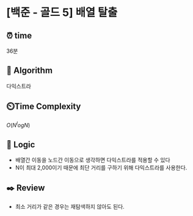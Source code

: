# [백준 - 골드 5] 배열 탈출
 
## ⏰  **time**
36분

## :pushpin: **Algorithm**
다익스트라

## ⏲️**Time Complexity**
$O(N^logN)$

## :round_pushpin: **Logic**
- 배열간 이동을 노드간 이동으로 생각하면 다익스트라를 적용할 수 있다
- N이 최대 2,000이기 때문에 최단 거리를 구하기 위해 다익스트라를 사용한다.

## :black_nib: **Review**
- 최소 거리가 같은 경우는 재탐색하지 않아도 된다.
